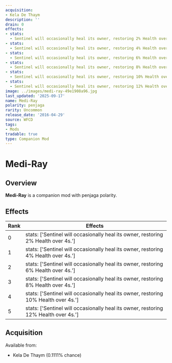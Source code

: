 ```yaml
---
acquisition:
- Kela De Thaym
description: ''
drain: 0
effects:
- stats:
  - Sentinel will occasionally heal its owner, restoring 2% Health over 4s.
- stats:
  - Sentinel will occasionally heal its owner, restoring 4% Health over 4s.
- stats:
  - Sentinel will occasionally heal its owner, restoring 6% Health over 4s.
- stats:
  - Sentinel will occasionally heal its owner, restoring 8% Health over 4s.
- stats:
  - Sentinel will occasionally heal its owner, restoring 10% Health over 4s.
- stats:
  - Sentinel will occasionally heal its owner, restoring 12% Health over 4s.
image: ../images/medi-ray-49e1908a96.jpg
last_updated: '2025-09-17'
name: Medi-Ray
polarity: penjaga
rarity: Uncommon
release_date: '2016-04-29'
source: WFCD
tags:
- Mods
tradable: true
type: Companion Mod
---
```


# Medi-Ray

## Overview

**Medi-Ray** is a companion mod with penjaga polarity.

## Effects

| Rank | Effects |
|------|----------|
| 0 | stats: ['Sentinel will occasionally heal its owner, restoring 2% Health over 4s.'] |
| 1 | stats: ['Sentinel will occasionally heal its owner, restoring 4% Health over 4s.'] |
| 2 | stats: ['Sentinel will occasionally heal its owner, restoring 6% Health over 4s.'] |
| 3 | stats: ['Sentinel will occasionally heal its owner, restoring 8% Health over 4s.'] |
| 4 | stats: ['Sentinel will occasionally heal its owner, restoring 10% Health over 4s.'] |
| 5 | stats: ['Sentinel will occasionally heal its owner, restoring 12% Health over 4s.'] |

## Acquisition

Available from:
- Kela De Thaym (0.1111% chance)

